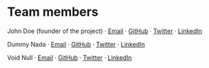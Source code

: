 # Team members

John Doe (founder of the project) · [Email](mailto:john.doe@example.com) · [GitHub](https://github.com/JohnDoe1822) · [Twitter](https://twitter.com/JohnDoe1822) · [LinkedIn](https://www.linkedin.com/in/JohnDoe1822)

Dummy Nada · [Email](mailto:dummy.nada@example.com) · [GitHub](https://github.com/DummyNada1833) · [Twitter](https://twitter.com/DummyNada1833) · [LinkedIn](https://www.linkedin.com/in/DummyNada1833)

Void Null · [Email](mailto:void.null@example.com) · [GitHub](https://github.com/VoidNull1844) · [Twitter](https://twitter.com/VoidNull1844) · [LinkedIn](https://www.linkedin.com/in/VoidNull1844)
